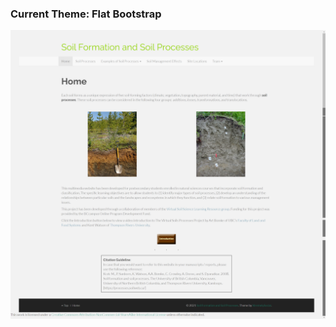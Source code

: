 ### Current Theme: Flat Bootstrap

![home page](https://github.com/UBC-LFS/soilweb/blob/main/Soil-Formation-and-Soil-Processes/screenshots/2021-08-30_16-31-03.png)